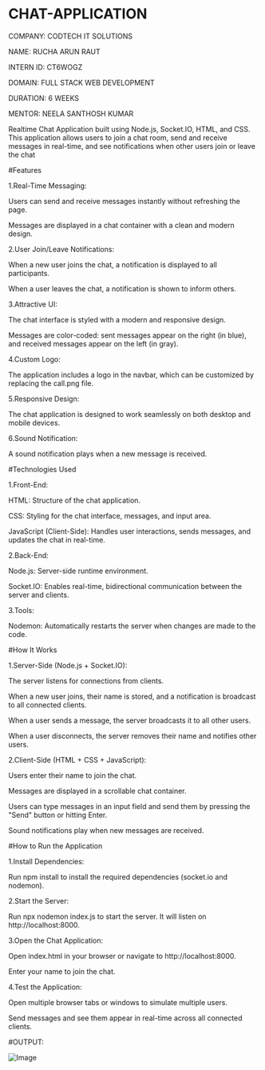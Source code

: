 # CHAT-APPLICATION

COMPANY: CODTECH IT SOLUTIONS

NAME: RUCHA ARUN RAUT

INTERN ID: CT6WOGZ

DOMAIN: FULL STACK WEB DEVELOPMENT

DURATION: 6 WEEKS

MENTOR: NEELA SANTHOSH KUMAR

Realtime Chat Application built using Node.js, Socket.IO, HTML, and CSS. This application allows users to join a chat room, send and receive messages in real-time, and see notifications when other users join or leave the chat

#Features

1.Real-Time Messaging:

Users can send and receive messages instantly without refreshing the page.

Messages are displayed in a chat container with a clean and modern design.

2.User Join/Leave Notifications:

When a new user joins the chat, a notification is displayed to all participants.

When a user leaves the chat, a notification is shown to inform others.

3.Attractive UI:

The chat interface is styled with a modern and responsive design.

Messages are color-coded: sent messages appear on the right (in blue), and received messages appear on the left (in gray).

4.Custom Logo:

The application includes a logo in the navbar, which can be customized by replacing the call.png file.

5.Responsive Design:

The chat application is designed to work seamlessly on both desktop and mobile devices.

6.Sound Notification:

A sound notification plays when a new message is received.

#Technologies Used

1.Front-End:

HTML: Structure of the chat application.

CSS: Styling for the chat interface, messages, and input area.

JavaScript (Client-Side): Handles user interactions, sends messages, and updates the chat in real-time.

2.Back-End:

Node.js: Server-side runtime environment.

Socket.IO: Enables real-time, bidirectional communication between the server and clients.

3.Tools:

Nodemon: Automatically restarts the server when changes are made to the code.

#How It Works

1.Server-Side (Node.js + Socket.IO):

The server listens for connections from clients.

When a new user joins, their name is stored, and a notification is broadcast to all connected clients.

When a user sends a message, the server broadcasts it to all other users.

When a user disconnects, the server removes their name and notifies other users.

2.Client-Side (HTML + CSS + JavaScript):

Users enter their name to join the chat.

Messages are displayed in a scrollable chat container.

Users can type messages in an input field and send them by pressing the "Send" button or hitting Enter.

Sound notifications play when new messages are received.

#How to Run the Application

1.Install Dependencies:

Run npm install to install the required dependencies (socket.io and nodemon).

2.Start the Server:

Run npx nodemon index.js to start the server. It will listen on http://localhost:8000.

3.Open the Chat Application:

Open index.html in your browser or navigate to http://localhost:8000.

Enter your name to join the chat.

4.Test the Application:

Open multiple browser tabs or windows to simulate multiple users.

Send messages and see them appear in real-time across all connected clients.

#OUTPUT:

![Image](https://github.com/user-attachments/assets/a2ea4f8a-e039-4aac-be9f-5c6b6726b57d)

